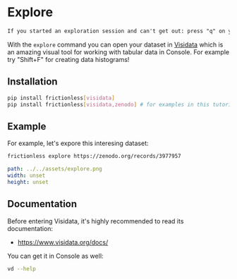 # Explore

```markdown remark type=info
If you started an exploration session and can't get out: press "q" on your keyboard.
```

With the `explore` command you can open your dataset in [Visidata](https://www.visidata.org/) which is an amazing visual tool for working with tabular data in Console. For example try "Shift+F" for creating data histograms!

## Installation

```bash tabs=CLI
pip install frictionless[visidata]
pip install frictionless[visidata,zenodo] # for examples in this tutorial
```

## Example

For example, let's expore this interesing dataset:

```bash tabs=CLI
frictionless explore https://zenodo.org/records/3977957
```

```yaml image
path: ../../assets/explore.png
width: unset
height: unset
```

## Documentation

Before entering Visidata, it's highly recommended to read its documentation:
- https://www.visidata.org/docs/

You can get it in Console as well:

```bash script tabs=CLI
vd --help
```
